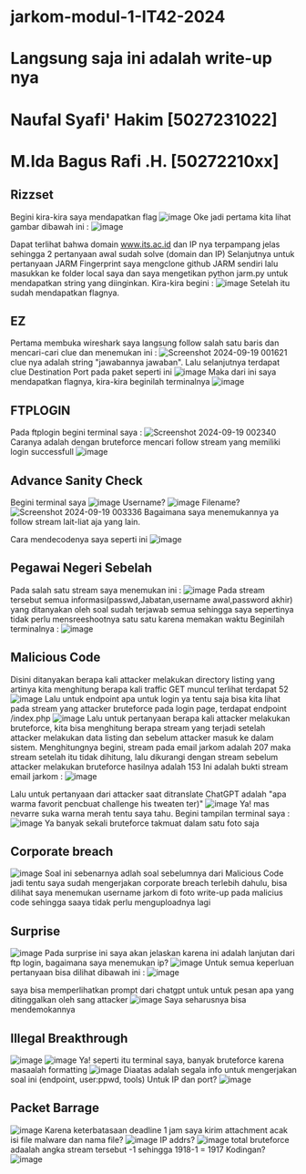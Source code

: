 # jarkom-modul-1-IT42-2024

# Langsung saja ini adalah write-up nya
# Naufal Syafi' Hakim [5027231022]
# M.Ida Bagus Rafi .H. [50272210xx]
## Rizzset 
Begini kira-kira saya mendapatkan flag
![image](https://github.com/user-attachments/assets/15543682-b57f-4941-9dcb-453774d53ae3)
Oke jadi pertama kita lihat gambar dibawah ini :
![image](https://github.com/user-attachments/assets/82d3ce01-7674-49b7-bd9b-92c64cc3e289)

Dapat terlihat bahwa domain www.its.ac.id dan IP nya terpampang jelas sehingga 2 pertanyaan awal sudah solve (domain dan IP)
Selanjutnya untuk pertanyaan JARM Fingerprint saya mengclone github JARM sendiri lalu masukkan ke folder local saya dan saya mengetikan python jarm.py untuk mendapatkan string yang diinginkan. Kira-kira begini :
![image](https://github.com/user-attachments/assets/6ca3fc2f-d7f8-4fd8-923f-f916d695c82d)
Setelah itu sudah mendapatkan flagnya.

## EZ
Pertama membuka wireshark saya langsung follow salah satu baris dan mencari-cari clue dan menemukan ini :
![Screenshot 2024-09-19 001621](https://github.com/user-attachments/assets/22544583-fc88-4d3a-8d4b-17f086fa91f5)
clue nya adalah string "jawabannya jawaban". Lalu selanjutnya terdapat clue Destination Port pada paket seperti ini 
![image](https://github.com/user-attachments/assets/6b718f90-d9c5-4c3f-b54f-d042ebbd59d0)
Maka dari ini saya mendapatkan flagnya, kira-kira beginilah terminalnya 
![image](https://github.com/user-attachments/assets/d528b2d7-1c59-4c3d-802f-547dc9b94a07)

## FTPLOGIN
Pada ftplogin begini terminal saya :
![Screenshot 2024-09-19 002340](https://github.com/user-attachments/assets/52b32f3f-e61c-4e74-938b-b276c6f7fe66)
Caranya adalah dengan bruteforce mencari follow stream yang memiliki login successfull
![image](https://github.com/user-attachments/assets/5e3bca6b-2486-4f5b-b2d7-a04902d43f97)

## Advance Sanity Check
Begini terminal saya
![image](https://github.com/user-attachments/assets/e04cc264-4898-4784-8578-324e955bf0e9)
Username?
![image](https://github.com/user-attachments/assets/2b6ceded-e16a-467c-93b2-9d9864bcb0cf)
Filename?
![Screenshot 2024-09-19 003336](https://github.com/user-attachments/assets/7df020ca-9315-40c2-a4a4-a36a05137ce8)
Bagaimana saya menemukannya ya follow stream lait-liat aja yang lain.

Cara mendecodenya saya seperti ini
![image](https://github.com/user-attachments/assets/b2aee3ea-fca7-4c88-8e61-2ac3f29d44f8)

## Pegawai Negeri Sebelah
Pada salah satu stream saya menemukan ini :
![image](https://github.com/user-attachments/assets/042213f2-ff28-415d-9f02-70d59a30875e)
Pada stream tersebut semua informasi(passwd,Jabatan,username awal,password akhir) yang ditanyakan oleh soal sudah terjawab semua sehingga saya sepertinya tidak perlu mensreeshootnya satu satu karena memakan waktu
Beginilah terminalnya :
![image](https://github.com/user-attachments/assets/6b97126b-7e3a-483b-a007-8aab87e087c5)

## Malicious Code
Disini ditanyakan berapa kali attacker melakukan directory listing yang artinya kita menghitung berapa kali traffic GET muncul terlihat terdapat 52
![image](https://github.com/user-attachments/assets/083d716e-ee48-4737-82fb-f3630152583d)
Lalu untuk endpoint apa untuk login ya tentu saja bisa kita lihat pada stream yang attacker bruteforce pada login page, terdapat endpoint /index.php
![image](https://github.com/user-attachments/assets/7906fb43-fb63-4253-9826-7c54d6ec2f0f)
Lalu untuk pertanyaan berapa kali attacker melakukan bruteforce, kita bisa menghitung berapa stream yang terjadi setelah attacker melakukan data listing dan sebelum attacker masuk ke dalam sistem. Menghitungnya begini, stream pada email jarkom adalah 207 maka stream setelah itu tidak dihitung, lalu dikurangi dengan stream sebelum attacker melakukan bruteforce hasilnya adalah 153 
Ini adalah bukti stream email jarkom :
![image](https://github.com/user-attachments/assets/c3d032b6-f9bb-4752-963e-77cbcb6fc121)

Lalu untuk pertanyaan dari attacker saat ditranslate ChatGPT adalah "apa warma favorit pencbuat challenge his tweaten ter)"
![image](https://github.com/user-attachments/assets/a8e0c10d-49a3-4a9d-a665-d3b6d0a85d06)
Ya! mas nevarre suka warna merah tentu saya tahu.
Begini tampilan terminal saya :
![image](https://github.com/user-attachments/assets/9b0ad277-ccbb-4fc2-acfb-2f2850fc4738)
Ya banyak sekali bruteforce takmuat dalam satu foto saja

## Corporate breach
![image](https://github.com/user-attachments/assets/41bb3c20-e92d-4424-af23-c659ac707c56)
Soal ini sebenarnya adlah soal sebelumnya dari Malicious Code jadi tentu saya sudah mengerjakan corporate breach terlebih dahulu, bisa dilihat saya menemukan username jarkom di foto write-up pada malicius code sehingga saaya tidak perlu menguploadnya lagi

## Surprise
![image](https://github.com/user-attachments/assets/d33a3ce9-de59-4e99-bd8f-0cd31cbac105)
Pada surprise ini saya akan jelaskan karena ini adalah lanjutan dari ftp login, bagaimana saya menemukan ip?
![image](https://github.com/user-attachments/assets/7903d35f-fe25-400e-b2a5-5b17a1c0444c)
Untuk semua keperluan pertanyaan bisa dilihat dibawah ini :
![image](https://github.com/user-attachments/assets/d36739c4-02a7-45f9-a3fe-12e7eb69abba)

saya bisa memperlihatkan prompt dari chatgpt untuk untuk pesan apa yang ditinggalkan oleh sang attacker 
![image](https://github.com/user-attachments/assets/811ad49a-c817-499a-adde-515fbc405ff2)
Saya seharusnya bisa mendemokannya

## Illegal Breakthrough
![image](https://github.com/user-attachments/assets/fcfe0f39-a205-4d52-9068-1d734f37c62c)
![image](https://github.com/user-attachments/assets/a50f8b81-51e0-4ece-b1cf-5d9e200cf23d)
Ya! seperti itu terminal saya, banyak bruteforce karena masaalah formatting 
![image](https://github.com/user-attachments/assets/9acd3ba3-c712-4893-808a-4a6ff6c12dc0)
Diaatas adalah segala info untuk mengerjakan soal ini (endpoint, user:ppwd, tools)
Untuk IP dan port?
![image](https://github.com/user-attachments/assets/044c26f4-7327-4425-b5d1-a6bce5a4422e)

## Packet Barrage
![image](https://github.com/user-attachments/assets/e29f2542-bf16-4377-b899-dbda84a47fb0)
Karena keterbatasaan deadline 1 jam saya kirim attachment acak
isi file malware dan nama file?
![image](https://github.com/user-attachments/assets/88bd9bfd-cca6-49f3-a7b1-47b37e2beb31)
IP addrs?
![image](https://github.com/user-attachments/assets/08635d8d-6281-462d-92c7-478256479776)
total bruteforce adaalah angka stream tersebut -1 sehingga 1918-1 = 1917
Kodingan?
![image](https://github.com/user-attachments/assets/b516c05a-0237-493f-b8f7-3ebdd2ceca6c)












